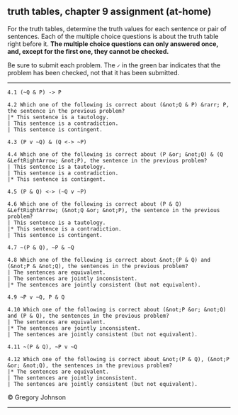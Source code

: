 ## truth tables, chapter 9 assignment (at-home)
 

For the truth tables, determine the truth values for each sentence or pair of sentences. Each of the multiple choice questions is about the truth table right before it. **The multiple choice questions can only answered once, and, except for the first one, they cannot be checked.** 

Be sure to submit each problem. The `✓` in the green bar indicates that the problem has been checked, not that it has been submitted.

---

~~~{.TruthTable .Simple system="magnusSL" options="nocounterexample" points="10" late-credit="8"}
4.1 (~Q & P) -> P
~~~

~~~{.QualitativeProblem .MultipleChoice options="check" points="7" late-credit="5"}
4.2 Which one of the following is correct about (&not;Q & P) &rarr; P, the sentence in the previous problem?
|* This sentence is a tautology.
| This sentence is a contradiction.
| This sentence is contingent.
~~~



~~~{.TruthTable .Simple system="magnusSL" options="nocounterexample" points="10" late-credit="8"}
4.3 (P v ~Q) & (Q <-> ~P)
~~~

~~~{.QualitativeProblem .MultipleChoice options="exam" points="7" late-credit="5"}
4.4 Which one of the following is correct about (P &or; &not;Q) & (Q &LeftRightArrow; &not;P), the sentence in the previous problem?
| This sentence is a tautology.
| This sentence is a contradiction.
|* This sentence is contingent.
~~~



~~~{.TruthTable .Simple system="magnusSL" options="nocounterexample" points="10" late-credit="8"}
4.5 (P & Q) <-> (~Q v ~P)
~~~

~~~{.QualitativeProblem .MultipleChoice options="exam" points="7" late-credit="5"}
4.6 Which one of the following is correct about (P & Q) &LeftRightArrow; (&not;Q &or; &not;P), the sentence in the previous problem?
| This sentence is a tautology.
|* This sentence is a contradiction.
| This sentence is contingent.
~~~



~~~{.TruthTable .Simple system="magnusSL" options="nocounterexample" points="10" late-credit="8"}
4.7 ~(P & Q), ~P & ~Q
~~~

~~~{.QualitativeProblem .MultipleChoice options="exam" points="7" late-credit="5"}
4.8 Which one of the following is correct about &not;(P & Q) and (&not;P & &not;Q), the sentences in the previous problem?
| The sentences are equivalent.
| The sentences are jointly inconsistent.
|* The sentences are jointly consistent (but not equivalent).
~~~



~~~{.TruthTable .Simple system="magnusSL" options="nocounterexample" points="10" late-credit="8"}
4.9 ~P v ~Q, P & Q
~~~

~~~{.QualitativeProblem .MultipleChoice options="exam" points="7" late-credit="5"}
4.10 Which one of the following is correct about (&not;P &or; &not;Q) and (P & Q), the sentences in the previous problem?
| The sentences are equivalent.
|* The sentences are jointly inconsistent.
| The sentences are jointly consistent (but not equivalent).
~~~



~~~{.TruthTable .Simple system="magnusSL" options="nocounterexample" points="10" late-credit="8"}
4.11 ~(P & Q), ~P v ~Q
~~~

~~~{.QualitativeProblem .MultipleChoice options="exam" points="7" late-credit="5"}
4.12 Which one of the following is correct about &not;(P & Q), (&not;P &or; &not;Q), the sentences in the previous problem?
|* The sentences are equivalent.
| The sentences are jointly inconsistent.
| The sentences are jointly consistent (but not equivalent).
~~~


<p>&copy; <script>document.write(new Date().getFullYear())</script> Gregory Johnson</p>

---